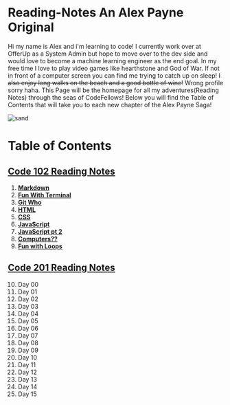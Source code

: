 # **Reading-Notes** An Alex Payne Original 

Hi my name is Alex and i'm learning to code! I currently work over at OfferUp as a System Admin but hope to move over to the dev side and would love to become a machine learning engineer as the end goal. In my free time I love to play video games like hearthstone and God of War. If not in front of a computer screen you can find me trying to catch up on sleep! ~~I also enjoy long walks on the beach and a good bottle of wine!~~ Wrong profile sorry haha. This Page will be the homepage for all my adventures(Reading Notes\) through the seas of CodeFellows! Below you will find the Table of Contents that will take you to each new chapter of the Alex Payne Saga! 


![sand](https://user-images.githubusercontent.com/81712870/114113655-04eaa380-9894-11eb-96e0-be4bc596e323.jpg)


# **Table of Contents**
## [**Code 102 Reading Notes**](102homepage.md)
  1. [**Markdown**](Markdown.md)  
  2. [**Fun With Terminal**](Terminal.md)
  3. [**Git Who**](Git.md)
  4. [**HTML**](HTML.md)
  5. [**CSS**](css.md)
  6. [**JavaScript**](javascript.md)
  7. [**JavaScript pt 2**](yonkojavascript.md)
  8. [**Computers??**](howcomputerwork.md)
  9. [**Fun with Loops**](yonkojavascript3.md)   
## [**Code 201 Reading Notes**](201homepage.md)
  10. Day 00
  11. Day 01
  12. Day 02
  13. Day 03
  14. Day 04
  15. Day 05
  16. Day 06
  17. Day 07
  18. Day 08
  19. Day 09
  20. Day 10
  21. Day 11
  22. Day 12
  23. Day 13
  24. Day 14
  25. Day 15
<!-- DrP E-Sign Up, Up, Down, Down, Left, Right, Left, Right, B, A, Start -->